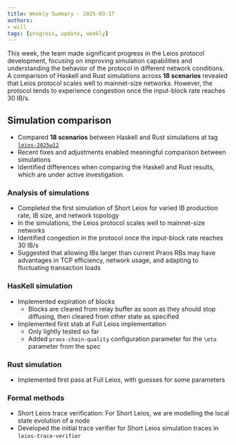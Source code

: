 ```yaml
---
title: Weekly Summary - 2025-03-17
authors:
- will
tags: [progress, update, weekly]
---
```


This week, the team made significant progress in the Leios protocol development, focusing on improving simulation capabilities and understanding the behavior of the protocol in different network conditions. A comparison of Haskell and Rust simulations across **18 scenarios** revealed that Leios protocol scales well to mainnet-size networks. However, the protocol tends to experience congestion once the input-block rate reaches 30 IB/s.

## Simulation comparison

- Compared **18 scenarios** between Haskell and Rust simulations at tag [`leios-2025w12`](https://github.com/input-output-hk/ouroboros-leios/releases/tag/leios-2025w12)
- Recent fixes and adjustments enabled meaningful comparison between simulations
- Identified differences when comparing the Haskell and Rust results, which are under active investigation.

### Analysis of simulations

- Completed the first simulation of Short Leios for varied IB production rate, IB size, and network topology
- In the simulations, the Leios protocol scales well to mainnet-size networks
- Identified congestion in the protocol once the input-block rate reaches 30 IB/s
- Suggested that allowing IBs larger than current Praos RBs may have advantages in TCP efficiency, network usage, and adapting to fluctuating transaction loads

### HasKell simulation

- Implemented expiration of blocks
  - Blocks are cleared from relay buffer as soon as they should stop diffusing, then cleared from other state as specified
- Implemented first stab at Full Leios implementation
  - Only lightly tested so far
  - Added `praos-chain-quality` configuration parameter for the `\eta` parameter from the spec

### Rust simulation

- Implemented first pass at Full Leios, with guesses for some parameters

### Formal methods

- Short Leios trace verification: For Short Leios, we are modelling the local state evolution of a node
- Developed the initial trace verifier for Short Leios simulation traces in `leios-trace-verifier`
